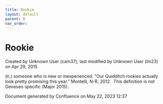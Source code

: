 ```yaml
---
title: Rookie
layout: default
parent: R
nav_order:
---
```


# Rookie

Created by  Unknown User (cam37), last modified by  Unknown User (lm23) on Apr 29, 2015

(n.) someone who is new or inexperienced. &quot;Our Quidditch rookies actually look pretty promising this year.&quot; Montelli, N-R, 2012.  This definition is not Geneseo specific (Major 2015).

Document generated by Confluence on May 22, 2023 12:37


